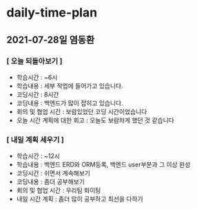 # daily-time-plan
## 2021-07-28일 염동환

### [ 오늘 되돌아보기 ]

* 학습시간 :  ~6시
* 학습내용 : 세부 작업에 들어가고 있습니다.
* 코딩시간 : 8시간
* 코딩내용 : 백엔드가 많이 잡히고 있습니다.
* 회의 및 협업 시간 : 보람있었던 코딩 시간이었습니다
* 오늘 시간 계획에 대한 회고 : 오늘도 보람차게 했던 것 같습니다



### [ 내일 계획 세우기 ]

* 학습시간 :  ~12시
* 학습내용 : 백엔드 ERD와 ORM등록, 백엔드 user부분과 그 이상 완성
* 코딩시간 : 쉬면서 계속해보기
* 코딩내용 : 좀더 공부해보기
* 회의 및 협업 시간 : 우리팀 화이팅
* 내일 시간 계획 : 좀더 많이 공부하고 최선을 다하기

